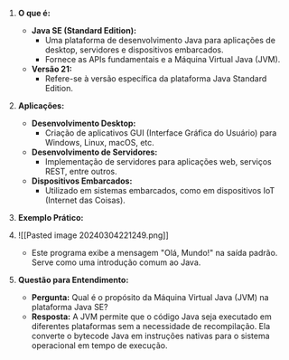 1. **O que é:**
    
    - **Java SE (Standard Edition):**
        - Uma plataforma de desenvolvimento Java para aplicações de desktop, servidores e dispositivos embarcados.
        - Fornece as APIs fundamentais e a Máquina Virtual Java (JVM).
    - **Versão 21:**
        - Refere-se à versão específica da plataforma Java Standard Edition.
2. **Aplicações:**
    
    - **Desenvolvimento Desktop:**
        - Criação de aplicativos GUI (Interface Gráfica do Usuário) para Windows, Linux, macOS, etc.
    - **Desenvolvimento de Servidores:**
        - Implementação de servidores para aplicações web, serviços REST, entre outros.
    - **Dispositivos Embarcados:**
        - Utilizado em sistemas embarcados, como em dispositivos IoT (Internet das Coisas).
3. **Exemplo Prático:**
4. ![[Pasted image 20240304221249.png]]
	- Este programa exibe a mensagem "Olá, Mundo!" na saída padrão. Serve como uma introdução comum ao Java.
1. **Questão para Entendimento:**
    
    - **Pergunta:** Qual é o propósito da Máquina Virtual Java (JVM) na plataforma Java SE?
    - **Resposta:** A JVM permite que o código Java seja executado em diferentes plataformas sem a necessidade de recompilação. Ela converte o bytecode Java em instruções nativas para o sistema operacional em tempo de execução.